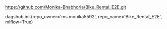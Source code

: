 https://github.com/Monika-Bhabhoria/Bike_Rental_E2E.git


dagshub.init(repo_owner='ms.monika5592', repo_name='Bike_Rental_E2E', mlflow=True)
